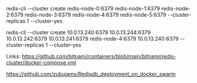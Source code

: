 redis-cli --cluster create redis-node-0:6379 redis-node-1:6379 redis-node-2:6379 redis-node-3:6379 redis-node-4:6379 redis-node-5:6379 --cluster-replicas 1 --cluster-yes

redis-cli --cluster create 10.0.13.240:6379 10.0.13.244:6379 10.0.13.242:6379 10.0.13.241:6379 redis-node-4:6379 10.0.13.240:6379 --cluster-replicas 1 --cluster-yes


Links:
 https://github.com/bitnami/containers/blob/main/bitnami/redis-cluster/docker-compose.yml

 https://github.com/zubujams/Redisdb_deployment_on_docker_swarm


